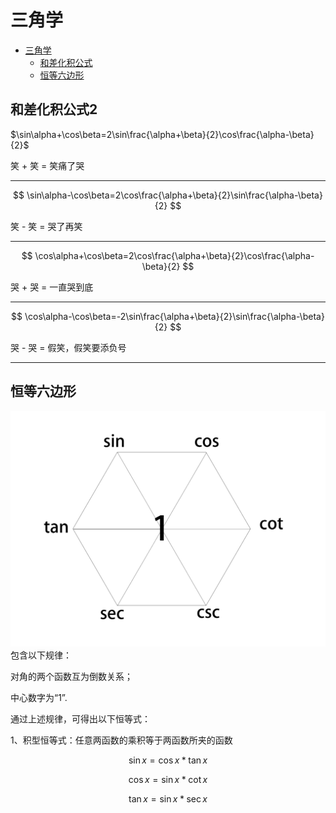 # 三角学
- [三角学](#三角学)
  - [和差化积公式](#和差化积公式)
  - [恒等六边形](#恒等六边形)

## 和差化积公式2

$\sin\alpha+\cos\beta=2\sin\frac{\alpha+\beta}{2}\cos\frac{\alpha-\beta}{2}$

笑 + 笑 = 笑痛了哭
***
$$
\sin\alpha-\cos\beta=2\cos\frac{\alpha+\beta}{2}\sin\frac{\alpha-\beta}{2}
$$

笑 - 笑 = 哭了再笑
***
$$
\cos\alpha+\cos\beta=2\cos\frac{\alpha+\beta}{2}\cos\frac{\alpha-\beta}{2}
$$

哭 + 哭 = 一直哭到底
***
$$
\cos\alpha-\cos\beta=-2\sin\frac{\alpha+\beta}{2}\sin\frac{\alpha-\beta}{2}
$$

哭 - 哭 = 假笑，假笑要添负号
***

## 恒等六边形

![avatar](./hexagon.png)
包含以下规律：

对角的两个函数互为倒数关系；

中心数字为“1”.

通过上述规律，可得出以下恒等式：

1、积型恒等式：任意两函数的乘积等于两函数所夹的函数

$$
\sin x=\cos x*\tan x
$$

$$
\cos x=\sin x*\cot x
$$

$$
\tan x=\sin x*\sec x
$$

